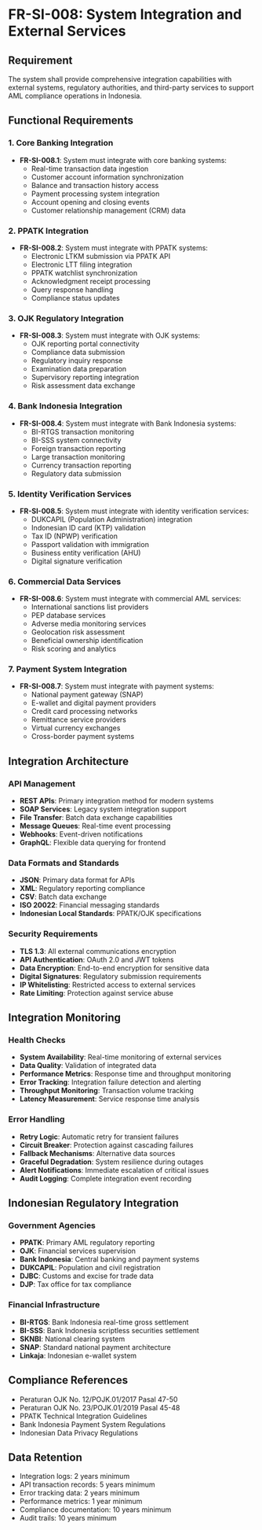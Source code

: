 # FR-SI-008: System Integration and External Services

## Requirement
The system shall provide comprehensive integration capabilities with external systems, regulatory authorities, and third-party services to support AML compliance operations in Indonesia.

## Functional Requirements

### 1. Core Banking Integration
- **FR-SI-008.1**: System must integrate with core banking systems:
  - Real-time transaction data ingestion
  - Customer account information synchronization
  - Balance and transaction history access
  - Payment processing system integration
  - Account opening and closing events
  - Customer relationship management (CRM) data

### 2. PPATK Integration
- **FR-SI-008.2**: System must integrate with PPATK systems:
  - Electronic LTKM submission via PPATK API
  - Electronic LTT filing integration
  - PPATK watchlist synchronization
  - Acknowledgment receipt processing
  - Query response handling
  - Compliance status updates

### 3. OJK Regulatory Integration
- **FR-SI-008.3**: System must integrate with OJK systems:
  - OJK reporting portal connectivity
  - Compliance data submission
  - Regulatory inquiry response
  - Examination data preparation
  - Supervisory reporting integration
  - Risk assessment data exchange

### 4. Bank Indonesia Integration
- **FR-SI-008.4**: System must integrate with Bank Indonesia systems:
  - BI-RTGS transaction monitoring
  - BI-SSS system connectivity
  - Foreign transaction reporting
  - Large transaction monitoring
  - Currency transaction reporting
  - Regulatory data submission

### 5. Identity Verification Services
- **FR-SI-008.5**: System must integrate with identity verification services:
  - DUKCAPIL (Population Administration) integration
  - Indonesian ID card (KTP) validation
  - Tax ID (NPWP) verification
  - Passport validation with immigration
  - Business entity verification (AHU)
  - Digital signature verification

### 6. Commercial Data Services
- **FR-SI-008.6**: System must integrate with commercial AML services:
  - International sanctions list providers
  - PEP database services
  - Adverse media monitoring services
  - Geolocation risk assessment
  - Beneficial ownership identification
  - Risk scoring and analytics

### 7. Payment System Integration
- **FR-SI-008.7**: System must integrate with payment systems:
  - National payment gateway (SNAP)
  - E-wallet and digital payment providers
  - Credit card processing networks
  - Remittance service providers
  - Virtual currency exchanges
  - Cross-border payment systems

## Integration Architecture

### API Management
- **REST APIs**: Primary integration method for modern systems
- **SOAP Services**: Legacy system integration support
- **File Transfer**: Batch data exchange capabilities
- **Message Queues**: Real-time event processing
- **Webhooks**: Event-driven notifications
- **GraphQL**: Flexible data querying for frontend

### Data Formats and Standards
- **JSON**: Primary data format for APIs
- **XML**: Regulatory reporting compliance
- **CSV**: Batch data exchange
- **ISO 20022**: Financial messaging standards
- **Indonesian Local Standards**: PPATK/OJK specifications

### Security Requirements
- **TLS 1.3**: All external communications encryption
- **API Authentication**: OAuth 2.0 and JWT tokens
- **Data Encryption**: End-to-end encryption for sensitive data
- **Digital Signatures**: Regulatory submission requirements
- **IP Whitelisting**: Restricted access to external services
- **Rate Limiting**: Protection against service abuse

## Integration Monitoring

### Health Checks
- **System Availability**: Real-time monitoring of external services
- **Data Quality**: Validation of integrated data
- **Performance Metrics**: Response time and throughput monitoring
- **Error Tracking**: Integration failure detection and alerting
- **Throughput Monitoring**: Transaction volume tracking
- **Latency Measurement**: Service response time analysis

### Error Handling
- **Retry Logic**: Automatic retry for transient failures
- **Circuit Breaker**: Protection against cascading failures
- **Fallback Mechanisms**: Alternative data sources
- **Graceful Degradation**: System resilience during outages
- **Alert Notifications**: Immediate escalation of critical issues
- **Audit Logging**: Complete integration event recording

## Indonesian Regulatory Integration

### Government Agencies
- **PPATK**: Primary AML regulatory reporting
- **OJK**: Financial services supervision
- **Bank Indonesia**: Central banking and payment systems
- **DUKCAPIL**: Population and civil registration
- **DJBC**: Customs and excise for trade data
- **DJP**: Tax office for tax compliance

### Financial Infrastructure
- **BI-RTGS**: Bank Indonesia real-time gross settlement
- **BI-SSS**: Bank Indonesia scriptless securities settlement
- **SKNBI**: National clearing system
- **SNAP**: Standard national payment architecture
- **Linkaja**: Indonesian e-wallet system

## Compliance References
- Peraturan OJK No. 12/POJK.01/2017 Pasal 47-50
- Peraturan OJK No. 23/POJK.01/2019 Pasal 45-48
- PPATK Technical Integration Guidelines
- Bank Indonesia Payment System Regulations
- Indonesian Data Privacy Regulations

## Data Retention
- Integration logs: 2 years minimum
- API transaction records: 5 years minimum
- Error tracking data: 2 years minimum
- Performance metrics: 1 year minimum
- Compliance documentation: 10 years minimum
- Audit trails: 10 years minimum